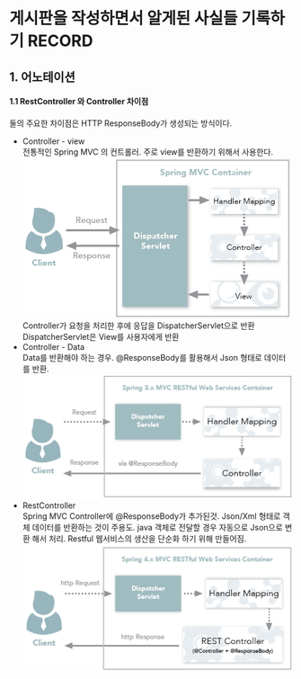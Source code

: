 게시판을 작성하면서 알게된 사실들 기록하기 RECORD
=============================================
## 1. 어노테이션
#### 1.1 RestController 와 Controller 차이점
둘의 주요한 차이점은 HTTP ResponseBody가 생성되는 방식이다.<br>
* Controller - view <br>
전통적인 Spring MVC 의 컨트롤러. 주로 view를 반환하기 위해서 사용한다.
![Alt Text](./img/controller.jpg)<br>
Controller가 요청을 처리한 후에 응답을 DispatcherServlet으로 반환<br>
DispatcherServlet은 View를 사용자에게 반환
* Controller - Data <br>
Data를 반환해야 하는 경우. @ResponseBody를 활용해서 Json 형태로 데이터를 반환.
![Alt Text](./img/controller_data.jpg)<br>
* RestController<br>
Spring MVC Controller에 @ResponseBody가 추가된것. Json/Xml 형태로 객체 데이터를 반환하는 것이 주용도. java 객체로 전달할 경우 자동으로 Json으로 변환 해서 처리. Restful 웹서비스의 생산을 단순화 하기 위해 만들어짐.<br>
![Alt Text](./img/RestController.jpg)<br>
